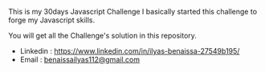 This is my 30days Javascript Challenge
I basically started this challenge to forge my Javascript skills.

You will get all the Challenge's solution in this repository.

* Linkedin : https://www.linkedin.com/in/ilyas-benaissa-27549b195/
* Email : benaissailyas112@gmail.com